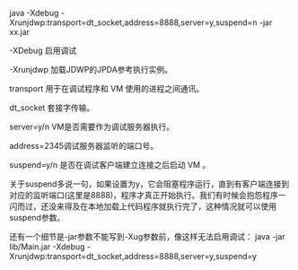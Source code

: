 java -Xdebug -Xrunjdwp:transport=dt_socket,address=8888,server=y,suspend=n -jar xx.jar

-XDebug 启用调试

-Xrunjdwp 加载JDWP的JPDA参考执行实例。

transport  用于在调试程序和 VM 使用的进程之间通讯。

dt_socket 套接字传输。

server=y/n VM是否需要作为调试服务器执行。

address=2345调试服务器监听的端口号。

suspend=y/n 是否在调试客户端建立连接之后启动 VM 。


关于suspend多说一句，如果设置为y，它会阻塞程序运行，直到有客户端连接到对应的监听端口(这里是8888)，程序才真正开始执行。我们有时候会抱怨程序一闪而过，还没来得及在本地加载上代码程序就执行完了，这种情况就可以使用suspend参数。

还有一个细节是-jar参数不能写到-Xug参数前，像这样无法启用调试：
java -jar lib/Main.jar -Xdebug -Xrunjdwp:transport=dt_socket,address=8888,server=y,suspend=y
